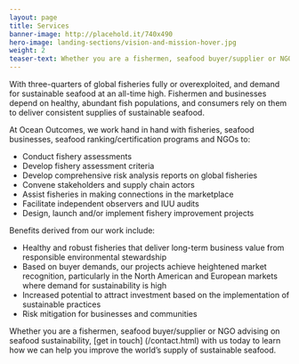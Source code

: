 ```yaml
---
layout: page 
title: Services
banner-image: http://placehold.it/740x490
hero-image: landing-sections/vision-and-mission-hover.jpg
weight: 2
teaser-text: Whether you are a fishermen, seafood buyer/supplier or NGO advising on seafood sustainability, the environmental and business case for improving fisheries has never been stronger.
---
```


With three-quarters of global fisheries fully or overexploited, and demand for sustainable seafood at an all-time high. Fishermen and businesses depend on healthy, abundant fish populations, and consumers rely on them to deliver consistent supplies of sustainable seafood. 

At Ocean Outcomes, we work hand in hand with fisheries, seafood businesses, seafood ranking/certification programs and NGOs to: 
* Conduct fishery assessments 
* Develop fishery assessment criteria
* Develop comprehensive risk analysis reports on global fisheries
* Convene stakeholders and supply chain actors 
* Assist fisheries in making connections in the marketplace
* Facilitate independent observers and IUU audits
* Design, launch and/or implement fishery improvement projects

Benefits derived from our work include:

* Healthy and robust fisheries that deliver long-term business value from responsible environmental stewardship
* Based on buyer demands, our projects achieve heightened market recognition, particularly in the North American and European markets where demand for sustainability is high
* Increased potential to attract investment based on the implementation of sustainable practices
* Risk mitigation for businesses and communities

Whether you are a fishermen, seafood buyer/supplier or NGO advising on seafood sustainability, [get in touch] (/contact.html) with us today to learn how we can help you improve the world’s supply of sustainable seafood.
